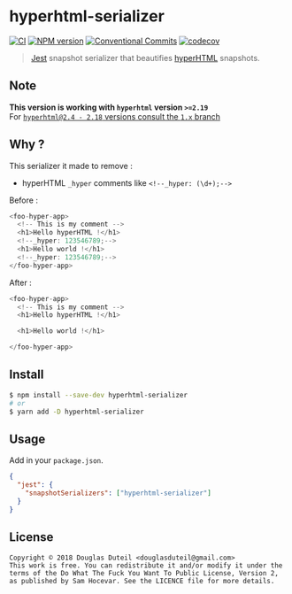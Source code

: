 # hyperhtml-serializer

[![CI][gha-image]][gha-url]
[![NPM version][npm-image]][npm-url]
[![Conventional Commits][conventional-commits-image]][conventional-commits-url]
[![codecov][codecov-image]][codecov-url]

> [Jest](https://github.com/facebook/jest) snapshot serializer that beautifies [hyperHTML](https://github.com/WebReflection/hyperHTML) snapshots.

## Note

**This version is working with `hyperhtml` version `>=2.19`**  
For [`hyperhtml@2.4 - 2.18` versions consult the `1.x` branch](https://github.com/douglasduteil/hyperhtml-serializer/tree/1.x)

## Why ?

This serializer it made to remove :

- hyperHTML `_hyper` comments like `<!--_hyper: (\d+);-->`

Before :

```js
<foo-hyper-app>
  <!-- This is my comment -->
  <h1>Hello hyperHTML !</h1>
  <!--_hyper: 123546789;-->
  <h1>Hello world !</h1>
  <!--_hyper: 123546789;-->
</foo-hyper-app>
```

After :

```js
<foo-hyper-app>
  <!-- This is my comment -->
  <h1>Hello hyperHTML !</h1>

  <h1>Hello world !</h1>

</foo-hyper-app>
```

## Install

```sh
$ npm install --save-dev hyperhtml-serializer
# or
$ yarn add -D hyperhtml-serializer
```

## Usage

Add in your `package.json`.

```json
{
  "jest": {
    "snapshotSerializers": ["hyperhtml-serializer"]
  }
}
```

## License

    Copyright © 2018 Douglas Duteil <douglasduteil@gmail.com>
    This work is free. You can redistribute it and/or modify it under the
    terms of the Do What The Fuck You Want To Public License, Version 2,
    as published by Sam Hocevar. See the LICENCE file for more details.

[codecov-url]: https://codecov.io/gh/douglasduteil/hyperhtml-serializer
[codecov-image]: https://codecov.io/gh/douglasduteil/hyperhtml-serializer/branch/master/graph/badge.svg?token=ErvTZOUIxp
[npm-url]: https://npmjs.org/package/hyperhtml-serializer
[npm-image]: http://img.shields.io/npm/v/hyperhtml-serializer.svg
[gha-url]: https://github.com/douglasduteil/hyperhtml-serializer/actions/workflows/ci.yml
[gha-image]: https://github.com/douglasduteil/hyperhtml-serializer/actions/workflows/ci.yml/badge.svg
[conventional-commits-image]: https://img.shields.io/badge/Conventional%20Commits-1.0.0-yellow.svg
[conventional-commits-url]: https://conventionalcommits.org*
